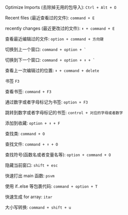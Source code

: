 Optimize Imports (去除掉无用的包导入): `Ctrl + Alt + O`

Recent files (最近查看过的文件): `command + E`

recently changes (最近更改过的文件): `⬆️ + command + E`

查看最近编辑过的文件: `option + command + 方向键`

切换到上一个窗口: <code>command + option + `</code>

切换到下一个窗口: <code>command + option + ⬆️ + `</code>

查看上一次编辑过的位置: `⬆️ + command + delete`

书签 `F3`

查看书签: `command + F3`

通过数字或者字母标记为书签: `option + F3`

跳转到数字或者字母标记的书签: `control + 对应的字母或者数字`

添加到收藏: `option + ⬆️ + F`

查找类: `command + O`

查找文件: `command + ⬆️ + O`

查找符号(函数名或者变量名等): `option + command + O`

隐藏当前窗口: `shift + esc`

快速打出 main 函数: `psvm`

使用 if..else 等包裹代码: `command + option + T`

快速生成 for array: `itar`

大小写转换: `command + shift + u`

